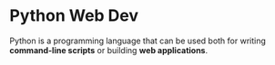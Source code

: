 # Python Web Dev

Python is a programming language that can be used both for writing **command-line scripts** or building **web applications**.
